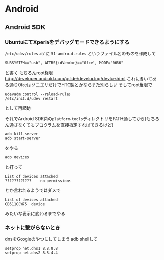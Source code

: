 # Android

## Android SDK

### UbuntuにてXperiaをデバッグモードできるようにする

`/etc/udev/rules.d/` に `51-android.rules` というファイル名のものを作成して

    SUBSYSTEM=="usb", ATTRS{idVendor}=="0fce", MODE="0666"

と書く もちろんroot権限 http://developer.android.com/guide/developing/device.html これに書いてある通り0fceはソニエリだけでHTC製とかならまた別らしい そしてroot権限で

    udevadm control --reload-rules
    /etc/init.d/udev restart

として再起動

それでAndroid SDK内の`platform-tools`ディレクトリをPATH通してから(もちろん通さなくてもプログラムを直接指定すればできるけど)

    adb kill-server
    adb start-server

をやる

    adb devices

と打って

    List of devices attached
    ????????????	no permissions

とか言われるようではダメで

    List of devices attached
    CB511GCW75	device

みたいな表示に変わるまでやる

### ネットに繋がらないとき

dnsをGoogleのやつにしてしまう adb shellして

    setprop net.dns1 8.8.8.8
    setprop net.dns2 8.8.4.4
